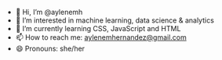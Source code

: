 - 👋 Hi, I’m @aylenemh
- 👀 I’m interested in machine learning, data science & analytics 
- 🌱 I’m currently learning CSS, JavaScript and HTML
- 📫 How to reach me: aylenemhernandez@gmail.com
- 😄 Pronouns: she/her

<!---
aylenemh/aylenemh is a ✨ special ✨ repository because its `README.md` (this file) appears on your GitHub profile.
You can click the Preview link to take a look at your changes.
--->
